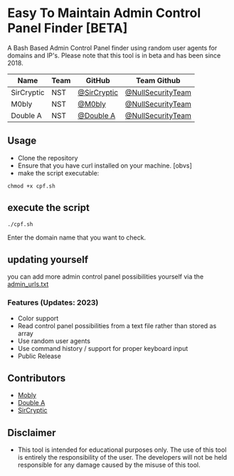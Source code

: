 # Easy To Maintain Admin Control Panel Finder [BETA]
A Bash Based Admin Control Panel finder using random user agents for domains and IP's. Please note that this tool is in beta and has been since 2018.

| Name | Team | GitHub | Team Github |
|------|------|--------|-------------|
| SirCryptic | NST   | [@SirCryptic](https://github.com/SirCryptic)  | [@NullSecurityTeam](https://github.com/NULL-Security-Team) |
| M0bly | NST  | [@M0bly](https://github.com/Elliot-Hyphen) | [@NullSecurityTeam](https://github.com/NULL-Security-Team)  |
| Double A | NST | [@Double A](https://github.com/double404)| [@NullSecurityTeam](https://github.com/NULL-Security-Team) |

## Usage
- Clone the repository
- Ensure that you have curl installed on your machine. [obvs]
- make the script executable:
```
chmod +x cpf.sh
```
## execute the script
```
./cpf.sh
```
Enter the domain name that you want to check.

## updating yourself

you can add more admin control panel possibilities yourself via the [admin_urls.txt](https://github.com/SirCryptic/script-dumping-ground/blob/main/bash/admin_finder/admin_urls.txt) 

### Features (Updates: 2023)
- Color support
- Read control panel possibilities from a text file rather than stored as array
- Use random user agents
- Use command history / support for proper keyboard input
- Public Release
## Contributors
- [Mobly](https://github.com/Elliot-Hyphen)
- [Double A](https://github.com/double404)
- [SirCryptic](https://github.com/SirCryptic)

## Disclaimer
- This tool is intended for educational purposes only. The use of this tool is entirely the responsibility of the user. The developers will not be held responsible for any damage caused by the misuse of this tool.
